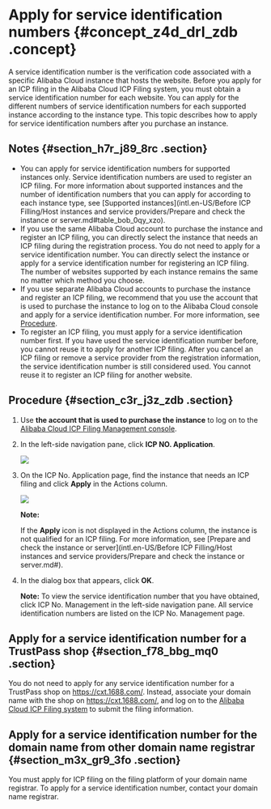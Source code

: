 # Apply for service identification numbers {#concept_z4d_drl_zdb .concept}

A service identification number is the verification code associated with a specific Alibaba Cloud instance that hosts the website. Before you apply for an ICP filing in the Alibaba Cloud ICP Filing system, you must obtain a service identification number for each website. You can apply for the different numbers of service identification numbers for each supported instance according to the instance type. This topic describes how to apply for service identification numbers after you purchase an instance.

## Notes {#section_h7r_j89_8rc .section}

-   You can apply for service identification numbers for supported instances only. Service identification numbers are used to register an ICP filing. For more information about supported instances and the number of identification numbers that you can apply for according to each instance type, see [Supported instances](intl.en-US/Before ICP Filling/Host instances and service providers/Prepare and check the instance or server.md#table_bob_0qy_xzo).
-   If you use the same Alibaba Cloud account to purchase the instance and register an ICP filing, you can directly select the instance that needs an ICP filing during the registration process. You do not need to apply for a service identification number. You can directly select the instance or apply for a service identification number for registering an ICP filing. The number of websites supported by each instance remains the same no matter which method you choose.
-   If you use separate Alibaba Cloud accounts to purchase the instance and register an ICP filing, we recommend that you use the account that is used to purchase the instance to log on to the Alibaba Cloud console and apply for a service identification number. For more information, see [Procedure](#section_c3r_j3z_zdb).
-   To register an ICP filing, you must apply for a service identification number first. If you have used the service identification number before, you cannot reuse it to apply for another ICP filing. After you cancel an ICP filing or remove a service provider from the registration information, the service identification number is still considered used. You cannot reuse it to register an ICP filing for another website.

## Procedure {#section_c3r_j3z_zdb .section}

1.  Use **the account that is used to purchase the instance** to log on to the [Alibaba Cloud ICP Filing Management console](https://bsn.console.aliyun.com/).
2.  In the left-side navigation pane, click **ICP NO. Application**.

    ![](http://static-aliyun-doc.oss-cn-hangzhou.aliyuncs.com/assets/img/14195/156014803845114_en-US.png)

3.  On the ICP No. Application page, find the instance that needs an ICP filing and click **Apply** in the Actions column.

    ![](http://static-aliyun-doc.oss-cn-hangzhou.aliyuncs.com/assets/img/14195/156014803845115_en-US.png)

    **Note:** 

    If the **Apply** icon is not displayed in the Actions column, the instance is not qualified for an ICP filing. For more information, see [Prepare and check the instance or server](intl.en-US/Before ICP Filling/Host instances and service providers/Prepare and check the instance or server.md#).

4.  In the dialog box that appears, click **OK**.

    **Note:** To view the service identification number that you have obtained, click ICP No. Management in the left-side navigation pane. All service identification numbers are listed on the ICP No. Management page.


## Apply for a service identification number for a TrustPass shop {#section_f78_bbg_mq0 .section}

You do not need to apply for any service identification number for a TrustPass shop on https://cxt.1688.com/. Instead, associate your domain name with the shop on https://cxt.1688.com/, and log on to the [Alibaba Cloud ICP Filing system](https://icpbeian.aliyun.com/?spm=a2c4g.11186623.2.14.ICh21p) to submit the filing information.

## Apply for a service identification number for the domain name from other domain name registrar {#section_m3x_gr9_3fo .section}

You must apply for ICP filing on the filing platform of your domain name registrar. To apply for a service identification number, contact your domain name registrar.

